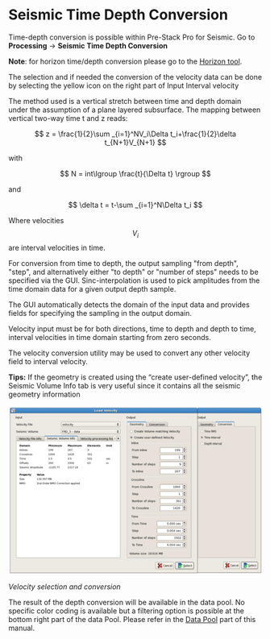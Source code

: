 # Seismic Time Depth Conversion

Time-depth conversion is possible within Pre-Stack Pro for Seismic. Go to **Processing** → **Seismic Time Depth Conversion**

**Note**: for horizon time/depth conversion please go to the [Horizon tool](../readme.4/readme.16/time__depth_conversion.md).

The selection and if needed the conversion of the velocity data can be done by selecting the yellow icon on the right part of Input Interval velocity

The method used is a vertical stretch between time and depth domain under the assumption of a plane layered subsurface. The mapping between vertical two-way time t and z reads:

$$
z = \frac{1}{2}\sum _{i=1}^NV_i\Delta t_i+\frac{1}{2}\delta t_{N+1}V_{N+1}
$$

with

$$
N = int\lgroup \frac{t}{\Delta t} \rgroup
$$

and

$$
\delta t = t-\sum _{i=1}^N\Delta t_i
$$

Where velocities $$V_i$$ are interval velocities in time.

For conversion from time to depth, the output sampling "from depth", "step", and alternatively either "to depth" or "number of steps" needs to be specified via the GUI. Sinc-interpolation is used to pick amplitudes from the time domain data for a given output depth sample.

The GUI automatically detects the domain of the input data and provides fields for specifying the sampling in the output domain.

Velocity input must be for both directions, time to depth and depth to time, interval velocities in time domain starting from zero seconds.

The velocity conversion utility may be used to convert any other velocity field to interval velocity. 

**Tips:** If the geometry is created using the “create user-defined velocity”, the Seismic Volume Info tab is very useful since it contains all the seismic geometry information

![](../../.gitbook/assets/088_processing.png)

_Velocity selection and conversion_

The result of the depth conversion will be available in the data pool. No specific color coding is available but a filtering option is possible at the bottom right part of the data Pool. Please refer in the [Data Pool](../../getting_started/appearance/data_pool.md) part of this manual.

